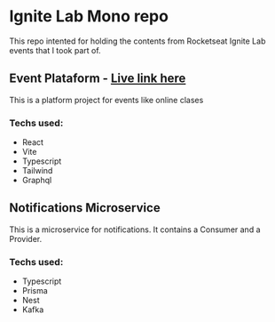 # Ignite Lab Mono repo

This repo intented for holding the contents from Rocketseat Ignite Lab events that I took part of.

## Event Plataform - [Live link here](rocket-event.vercel.app) 

This is a platform project for events like online clases

### Techs used:
- React
- Vite
- Typescript
- Tailwind
- Graphql

## Notifications Microservice

This is a microservice for notifications. It contains a Consumer and a Provider.

### Techs used:
- Typescript
- Prisma
- Nest
- Kafka
